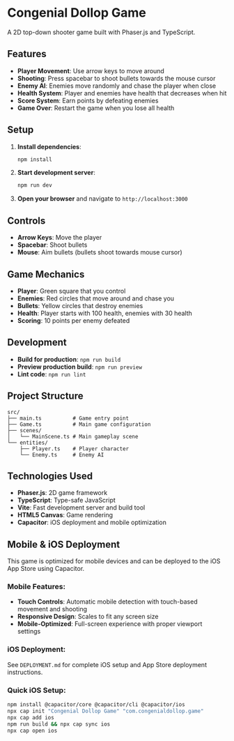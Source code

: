 # Congenial Dollop Game

A 2D top-down shooter game built with Phaser.js and TypeScript.

## Features

- **Player Movement**: Use arrow keys to move around
- **Shooting**: Press spacebar to shoot bullets towards the mouse cursor
- **Enemy AI**: Enemies move randomly and chase the player when close
- **Health System**: Player and enemies have health that decreases when hit
- **Score System**: Earn points by defeating enemies
- **Game Over**: Restart the game when you lose all health

## Setup

1. **Install dependencies**:
   ```bash
   npm install
   ```

2. **Start development server**:
   ```bash
   npm run dev
   ```

3. **Open your browser** and navigate to `http://localhost:3000`

## Controls

- **Arrow Keys**: Move the player
- **Spacebar**: Shoot bullets
- **Mouse**: Aim bullets (bullets shoot towards mouse cursor)

## Game Mechanics

- **Player**: Green square that you control
- **Enemies**: Red circles that move around and chase you
- **Bullets**: Yellow circles that destroy enemies
- **Health**: Player starts with 100 health, enemies with 30 health
- **Scoring**: 10 points per enemy defeated

## Development

- **Build for production**: `npm run build`
- **Preview production build**: `npm run preview`
- **Lint code**: `npm run lint`

## Project Structure

```
src/
├── main.ts          # Game entry point
├── Game.ts          # Main game configuration
├── scenes/
│   └── MainScene.ts # Main gameplay scene
└── entities/
    ├── Player.ts    # Player character
    └── Enemy.ts     # Enemy AI
```

## Technologies Used

- **Phaser.js**: 2D game framework
- **TypeScript**: Type-safe JavaScript
- **Vite**: Fast development server and build tool
- **HTML5 Canvas**: Game rendering
- **Capacitor**: iOS deployment and mobile optimization

## Mobile & iOS Deployment

This game is optimized for mobile devices and can be deployed to the iOS App Store using Capacitor.

### Mobile Features:
- **Touch Controls**: Automatic mobile detection with touch-based movement and shooting
- **Responsive Design**: Scales to fit any screen size
- **Mobile-Optimized**: Full-screen experience with proper viewport settings

### iOS Deployment:
See `DEPLOYMENT.md` for complete iOS setup and App Store deployment instructions.

### Quick iOS Setup:
```bash
npm install @capacitor/core @capacitor/cli @capacitor/ios
npx cap init "Congenial Dollop Game" "com.congenialdollop.game"
npx cap add ios
npm run build && npx cap sync ios
npx cap open ios
``` 